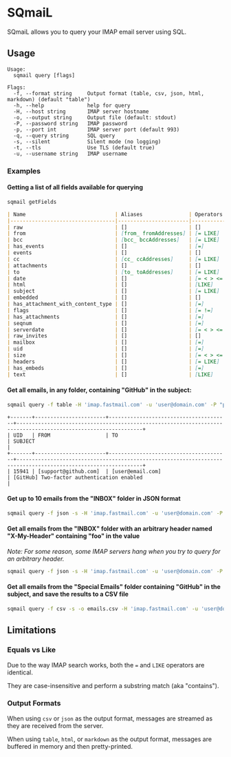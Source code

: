 # SQmaiL

SQmaiL allows you to query your IMAP email server using SQL.

## Usage

```
Usage:
  sqmail query [flags]

Flags:
  -f, --format string     Output format (table, csv, json, html, markdown) (default "table")
  -h, --help              help for query
  -H, --host string       IMAP server hostname
  -o, --output string     Output file (default: stdout)
  -P, --password string   IMAP password
  -p, --port int          IMAP server port (default 993)
  -q, --query string      SQL query
  -s, --silent            Silent mode (no logging)
  -t, --tls               Use TLS (default true)
  -u, --username string   IMAP username
```

### Examples

#### Getting a list of all fields available for querying

```bash
sqmail getFields
```

```markdown
| Name                             | Aliases               | Operators     | Selectable | Searchable |
|----------------------------------|-----------------------|---------------|------------|------------|
| raw                              | []                    | []            | true       | false      |
| from                             | [from_ fromAddresses] | [= LIKE]      | true       | true       |
| bcc                              | [bcc_ bccAddresses]   | [= LIKE]      | true       | true       |
| has_events                       | []                    | [=]           | true       | true       |
| events                           | []                    | []            | true       | false      |
| cc                               | [cc_ ccAddresses]     | [= LIKE]      | true       | true       |
| attachments                      | []                    | []            | true       | false      |
| to                               | [to_ toAddresses]     | [= LIKE]      | true       | true       |
| date                             | []                    | [= < > <= >=] | true       | true       |
| html                             | []                    | [LIKE]        | true       | true       |
| subject                          | []                    | [= LIKE]      | true       | true       |
| embedded                         | []                    | []            | true       | false      |
| has_attachment_with_content_type | []                    | [=]           | false      | true       |
| flags                            | []                    | [= !=]        | true       | true       |
| has_attachments                  | []                    | [=]           | true       | true       |
| seqnum                           | []                    | [=]           | false      | true       |
| serverdate                       | []                    | [= < > <= >=] | true       | true       |
| raw_invites                      | []                    | []            | true       | false      |
| mailbox                          | []                    | [=]           | false      | true       |
| uid                              | []                    | [=]           | true       | true       |
| size                             | []                    | [= < > <= >=] | true       | true       |
| headers                          | []                    | [= LIKE]      | true       | true       |
| has_embeds                       | []                    | [=]           | true       | true       |
| text                             | []                    | [LIKE]        | true       | true       |
```

#### Get all emails, in any folder, containing "GitHub" in the subject:

```bash
sqmail query -f table -H 'imap.fastmail.com' -u 'user@domain.com' -P "pAsSwOrD1!" -q "SELECT uid,from_,to_,subject FROM emails WHERE subject LIKE 'GitHub' AND mailbox = 'ANYWHERE'"
```

```
+-------+-----------------------+---------------------------------------+---------------------------------------------------------------------------------------------------------------+
| UID   | FROM                  | TO                                    | SUBJECT                                                                                                       |
+-------+-----------------------+---------------------------------------+---------------------------------------------------------------------------------------------------------------+
| 15941 | [support@github.com]  | [user@email.com]                     | [GitHub] Two-factor authentication enabled                                                                     |
```

#### Get up to 10 emails from the "INBOX" folder in JSON format

```bash
sqmail query -f json -s -H 'imap.fastmail.com' -u 'user@domain.com' -P "pAsSwOrD1!" -q "SELECT uid,from_,to_,subject FROM emails WHERE mailbox = 'INBOX' LIMIT 10"
```

#### Get all emails from the "INBOX" folder with an arbitrary header named "X-My-Header" containing "foo" in the value

_Note: For some reason, some IMAP servers hang when you try to query for an arbitrary header._

```bash
sqmail query -f json -s -H 'imap.fastmail.com' -u 'user@domain.com' -P "pAsSwOrD1!" -q "SELECT uid,from_,to_,subject FROM emails WHERE mailbox = 'INBOX' AND headers = ('X-My-Header', 'foo')"
```

#### Get all emails from the "Special Emails" folder containing "GitHub" in the subject, and save the results to a CSV file

```bash
sqmail query -f csv -s -o emails.csv -H 'imap.fastmail.com' -u 'user@domain.com' -P "pAsSwOrD1!" -q "SELECT uid,from_,to_,subject FROM emails WHERE mailbox = 'Special Emails' AND subject LIKE 'GitHub'"
```

## Limitations

### Equals vs Like

Due to the way IMAP search works, both the `=` and `LIKE` operators are identical.

They are case-insensitive and perform a substring match (aka "contains").

### Output Formats

When using `csv` or `json` as the output format, messages are streamed as they are received from the
server.

When using `table`, `html`, or `markdown` as the output format, messages are buffered in memory and
then pretty-printed.
